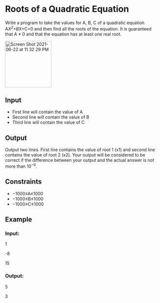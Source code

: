# Roots of a Quadratic Equation

Write a program to take the values for A, B, C of a quadratic equation A*X<sup>2</sup>+B*X+C=0 and then find all the roots of the equation. 
It is guaranteed that A ≠ 0 and that the equation has at least one real root.

<img width="151" alt="Screen Shot 2021-06-22 at 11 32 29 PM" src="https://user-images.githubusercontent.com/69542867/123046536-75945d00-d3b9-11eb-834e-9e0bcff0c71d.png">

## Input

- First line will contain the value of A
- Second line will contain the value of B
- Third line will contain the value of C

## Output

Output two lines. First line contains the value of root 1 (x1) and second line contains the value of root 2 (x2). 
Your output will be considered to be correct if the difference between your output and the actual answer is not more than 10<sup>−6</sup>.

## Constraints

- −1000≤A≤1000
- −1000≤B≤1000
- −1000≤C≤1000

## Example

### Input:

1

-8

15

### Output:

5

3
